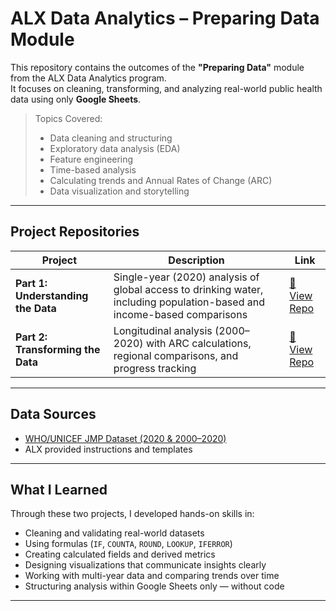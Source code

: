 # ALX Data Analytics – Preparing Data Module

This repository contains the outcomes of the **"Preparing Data"** module from the ALX Data Analytics program.  
It focuses on cleaning, transforming, and analyzing real-world public health data using only **Google Sheets**.

>  Topics Covered:
> - Data cleaning and structuring
> - Exploratory data analysis (EDA)
> - Feature engineering
> - Time-based analysis
> - Calculating trends and Annual Rates of Change (ARC)
> - Data visualization and storytelling

---

## Project Repositories

| Project | Description | Link |
|--------|-------------|------|
| **Part 1: Understanding the Data** | Single-year (2020) analysis of global access to drinking water, including population-based and income-based comparisons | [🔗 View Repo](https://github.com/MariamRaafatMohamed/G-sheets_Integrated-project_Understanding-the-data) |
| **Part 2: Transforming the Data** | Longitudinal analysis (2000–2020) with ARC calculations, regional comparisons, and progress tracking | [🔗 View Repo](https://github.com/MariamRaafatMohamed/G-sheets_Integrated-project_Transforming-the-Data) |

---

## Data Sources

- [WHO/UNICEF JMP Dataset (2020 & 2000–2020)](https://washdata.org)
- ALX provided instructions and templates

---

## What I Learned

Through these two projects, I developed hands-on skills in:
- Cleaning and validating real-world datasets
- Using formulas (`IF`, `COUNTA`, `ROUND`, `LOOKUP`, `IFERROR`)
- Creating calculated fields and derived metrics
- Designing visualizations that communicate insights clearly
- Working with multi-year data and comparing trends over time
- Structuring analysis within Google Sheets only — without code

---
